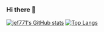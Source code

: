 ### Hi there 👋

<!--
**jef771/jef771** is a ✨ _special_ ✨ repository because its `README.md` (this file) appears on your GitHub profile.

Here are some ideas to get you started:

- 🔭 I’m currently working on ...
- 🌱 I’m currently learning ...
- 👯 I’m looking to collaborate on ...
- 🤔 I’m looking for help with ...
- 💬 Ask me about ...
- 📫 How to reach me: ...
- 😄 Pronouns: ...
- ⚡ Fun fact: ...
-->

[![jef771's GitHub stats](https://github-readme-stats.vercel.app/api?username=jef771)](https://github.com/jef771/github-readme-stats) [![Top Langs](https://github-readme-stats.vercel.app/api/top-langs/?username=jef771&layout=compact)](https://github.com/jef771/github-readme-stats)

